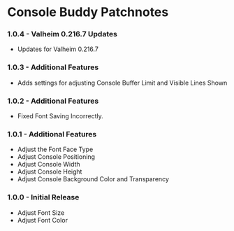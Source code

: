 # Console Buddy Patchnotes
### 1.0.4 - Valheim 0.216.7 Updates
* Updates for Valheim 0.216.7

### 1.0.3 - Additional Features
* Adds settings for adjusting Console Buffer Limit and Visible Lines Shown

### 1.0.2 - Additional Features
* Fixed Font Saving Incorrectly.

### 1.0.1 - Additional Features
* Adjust the Font Face Type
* Adjust Console Positioning
* Adjust Console Width
* Adjust Console Height
* Adjust Console Background Color and Transparency

### 1.0.0 - Initial Release
* Adjust Font Size
* Adjust Font Color